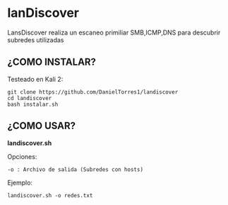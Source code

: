 # lanDiscover

LansDiscover realiza un escaneo primiliar SMB,ICMP,DNS para descubrir subredes utilizadas


## ¿COMO INSTALAR?

Testeado en Kali 2:

    git clone https://github.com/DanielTorres1/landiscover
    cd landiscover
    bash instalar.sh


## ¿COMO USAR?
**landiscover.sh**

Opciones: 

    -o : Archivo de salida (Subredes con hosts)


Ejemplo:

    landiscover.sh -o redes.txt
